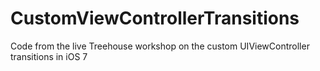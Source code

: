 CustomViewControllerTransitions
===============================

Code from the live Treehouse workshop on the custom UIViewController transitions in iOS 7
